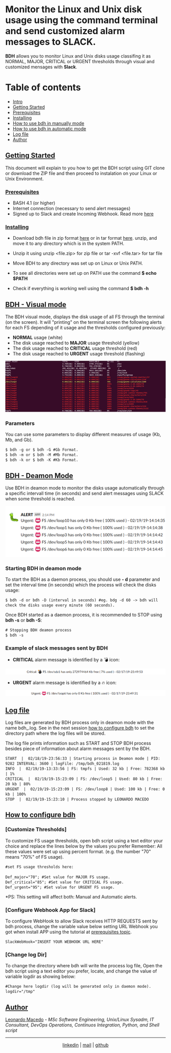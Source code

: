 # Monitor the Linux and Unix disk usage using the command terminal and send customized alarm messages to SLACK. 

**BDH** allows you to monitor Linux and Unix disks usage classifing it as NORMAL, MAJOR, CRITICAL or URGENT thresholds through visual and customized mensages with **Slack**.

Table of contents
=================

<!--ts-->
   * [Intro](#bdh---monitoring-unixlinux-file-systems-manually-or-automatically-way)	
   * [Getting Started](#getting-started)
   * [Prerequisites](#prerequisites)
   * [Installing](#installing)
   * [How to use bdh in manually mode](#how-to-use-bdh-in-manually-mode)
   * [How to use bdh in automatic mode](#how-to-use-bdh-in-automatic-mode)
   * [Log file](#log-file)
   * [Author](#author)
<!--te-->

## [Getting Started](#getting-started)

This document will explain to you how to get the BDH script using GIT clone or download the ZIP file and then proceed to instalation on your Linux or Unix Environment.

### [Prerequisites](#prerequisites)

- BASH 4.1 (or higher)
- Internet connection (necessary to send alert messages)
- Signed up to Slack and create Incoming Webhook. Read more [here](https://api.slack.com/incoming-webhooks)  

### [Installing](#installing)

- Download bdh file in zip format [here](https://github.com/macedojleo/BDH/zipball/master) or in tar format [here](https://github.com/macedojleo/BDH/tarball/master). unzip, and move it to any directory which is in the system PATH.

- Unzip it using unzip <file.zip> for zip file or tar -xvf <file.tar> for tar file

- Move BDH to any directory was set up on Linux or Unix PATH.

- To see all directories were set up on PATH use the command **$ echo $PATH**

- Check if everything is working well using the command **$ bdh -h**

## [BDH - Visual mode](#manually)

The BDH visual mode, displays the disk usage of all FS through the terminal (on the screen). It will "printing" on the terminal screen the following alerts for each FS depending of it usage and the thresholds configured previously:

- **NORMAL** usage (white)
- The disk usage reached to **MAJOR** usage threshold (yellow)
- The disk usage reached to **CRITICAL** usage threshold (red)
- The disk usage reached to **URGENT** usage threshold (flashing)

![Sample](/docs/sample.gif)

### Parameters 

You can use some parameters to display different measures of usage (Kb, Mb, and Gb).

	$ bdh -g or $ bdh -G #Gb Format.
	$ bdh -m or $ bdh -M #Mb Format.
	$ bdh -k or $ bdh -K #Kb Format.
	
	
## [BDH - Deamon Mode](#automatic)

Use BDH in deamon mode to monitor the disks usage automatically through a specific intervall time (in seconds) and send alert messages using SLACK when some threshold is reached.

![SlackMessages](/docs/SlackExampleMessages.png)
 

### Starting BDH in deamon mode

To start the BDH as a daemon process, you should use **- d** parameter and set the interval time (in seconds) which the process will check the disks usage:

	$ bdh -d or bdh -D (interval in seconds) #eg. bdg -d 60 -> bdh will check the disks usage every minute (60 seconds).

Once BDH started as a daemon process, it is recommended to STOP using **bdh -s** or **bdh -S**:

	# Stopping BDH deamon process
	$ bdh -s 
	


### Example of slack messages sent by BDH

- **CRITICAL** alarm message is identified by a :bomb: icon:

![SlackCritical](/docs/slackCriticalMessage.png)



- **URGENT** alarm message  is identified by a :fire: icon:

![SlackUrgent](/docs/slackUrgentMessage.png)



## [Log file](#log)

Log files are generated by BDH process only in deamon mode with the name bdh_<timestamp-mmddyyyy>.log. See in the next session [how to configure bdh](#configure) to set the directory path where the log files will be stored.
	
The log file prints information such as START and STOP BDH process besides piece of information about alarm messages sent by the BDH.

	START  |  02/18/19-23:56:33 | Starting process in Deamon mode | PID:  9282 INTERVAL: 3600 | logFile: /tmp/bdh_021819.log
	INFO  |  02/19/19-13:33:56 | FS: tmpfs | Used: 32 kb | Free: 782368 kb | 1%
	CRITICAL  |  02/19/19-15:23:09 | FS: /dev/loop5 | Used: 80 kb | Free: 20 kb | 80%
	URGENT  |  02/19/19-15:23:09 | FS: /dev/loop8 | Used: 100 kb | Free: 0 kb | 100%
	STOP  |  02/19/19-15:23:10 | Process stopped by LEONARDO MACEDO 
	

## [How to configure bdh](#configure)

### [Customize Thresholds]
To customize FS usage thresholds, open bdh script using a text editor your choice and replace the lines below by the values you prefer Remember: All these values were set up using percent format. (e.g. the number "70" means "70%" of FS usage). 

	#set FS usage thresholds here:                                   

	Def_major="70"; #Set value for MAJOR FS usage.
	Def_critical="85"; #Set value for CRITICAL FS usage.
	Def_urgent="95"; #Set value for URGENT FS usage.
	
*PS: This setting will affect both: Manual and Automatic alerts.

### [Configure Webhook App for Slack]
To configure WebHook to allow Slack receives HTTP REQUESTS sent by bdh process, change the variable value below setting URL Webhook you got when install APP using the tutorial at [prerequisites topic](#prerequisites).

	SlackWebHook="INSERT YOUR WEBHOOK URL HERE"

### [Change log Dir]
To change the directory where bdh will write the process log file, Open the bdh script using a text editor you prefer, locate, and change the value of variable logdir as showing below:

	#Change here logdir (log will be generated only in daemon mode).
	logdir="/tmp"

## [Author](#author)

[Leonardo Macedo](https://www.linkedin.com/in/leonardo-macedo-96026a94/) - *MSc Software Engineering, Unix/Linux Sysadm, IT Consultant, DevOps Operations, Continuos Integration, Python, and Shell script*

<hr>
<p align="center"><a href="https://www.linkedin.com/in/leonardo-macedo-96026a94/">linkedin</a> | <a href="mailto:macedojleo@gmail.com">mail</a> | <a href="https://github.com/macedojleo">github</a></p>

